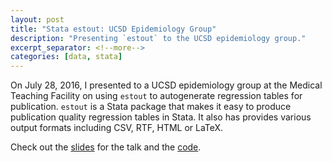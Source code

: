 ```yaml
---
layout: post
title: "Stata estout: UCSD Epidemiology Group"
description: "Presenting `estout` to the UCSD epidemiology group."
excerpt_separator: <!--more-->
categories: [data, stata]
---
```


On July 28, 2016, I presented to a UCSD epidemiology group at the Medical Teaching Facility on using `estout` to autogenerate regression tables for publication. `estout` is a Stata package that makes it easy to produce publication quality regression tables in Stata. It also has provides various output formats including CSV, RTF, HTML or LaTeX.

<!--more-->

Check out the [slides](http://jt14den.github.io/finding-data/MTF175.html#1) for the talk and the [code](https://github.com/jt14den/estout/blob/master/esttab.md).

